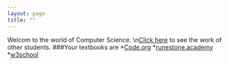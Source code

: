 ```yaml
---
layout: page
title: ""
---
```


Welcom to the world of Computer Science. 
\n[Click here]() to see the work of other students. 
###Your textbooks are 
*[Code.org](https://code.org/) 
*[runestone.academy](https://runestone.academy/user/login?_next=/)
*[w3school](https://www.w3schools.com/)
